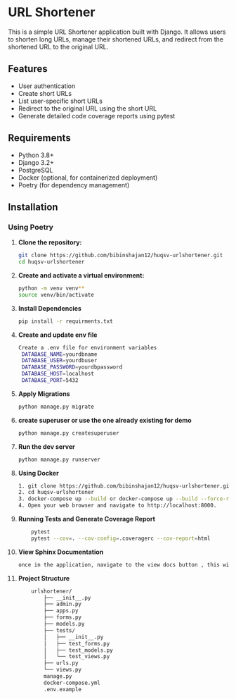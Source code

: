 # URL Shortener

This is a simple URL Shortener application built with Django. It allows users to shorten long URLs, manage their shortened URLs, and redirect from the shortened URL to the original URL.

## Features

- User authentication
- Create short URLs
- List user-specific short URLs
- Redirect to the original URL using the short URL
- Generate detailed code coverage reports using pytest

## Requirements

- Python 3.8+
- Django 3.2+
- PostgreSQL
- Docker (optional, for containerized deployment)
- Poetry (for dependency management)

## Installation

### Using Poetry

1. **Clone the repository:**

   ```bash
   git clone https://github.com/bibinshajan12/huqsv-urlshortener.git
   cd huqsv-urlshortener

2. **Create and activate a virtual environment:**
   ```bash
   python -m venv venv**
   source venv/bin/activate  
3. **Install Dependencies**

   ```bash
   pip install -r requirments.txt 

4. **Create and update env file**

   ```bash
   Create a .env file for environment variables
    DATABASE_NAME=yourdbname
    DATABASE_USER=yourdbuser
    DATABASE_PASSWORD=yourdbpassword
    DATABASE_HOST=localhost
    DATABASE_PORT=5432
5. **Apply Migrations**
   
   ```bash
   python manage.py migrate
6. **create superuser or use the one already existing for demo**
   
   ```bash
   python manage.py createsuperuser
7. **Run the dev server**
    ```bash
   python manage.py runserver
   
8. **Using Docker**
   ```bash
   1. git clone https://github.com/bibinshajan12/huqsv-urlshortener.git
   2. cd huqsv-urlshortener
   3. docker-compose up --build or docker-compose up --build --force-recreate
   4. Open your web browser and navigate to http://localhost:8000.
9.  **Running Tests and Generate Coverage Report**
    ```bash
        pytest
        pytest --cov=. --cov-config=.coveragerc --cov-report=html
10. **View Sphinx Documentation**
    ```bash
    once in the application, navigate to the view docs button , this will give a complete know how on the application structure

11. **Project Structure**
    ```bash
        urlshortener/
            ├── __init__.py
            ├── admin.py
            ├── apps.py
            ├── forms.py
            ├── models.py
            ├── tests/
            │   ├── __init__.py
            │   ├── test_forms.py
            │   ├── test_models.py
            │   └── test_views.py
            ├── urls.py
            └── views.py
            manage.py
            docker-compose.yml
            .env.example
